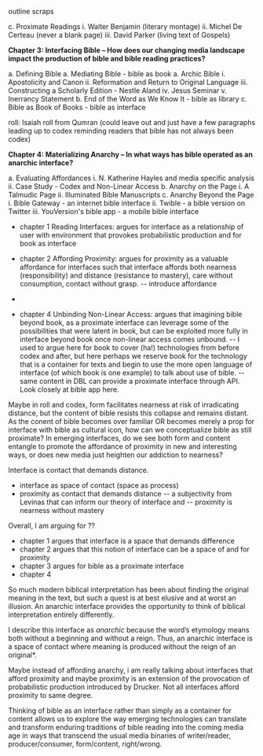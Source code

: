 outline scraps

c. Proximate Readings
    i. Walter Benjamin (literary montage)
    ii. Michel De Certeau (never a blank page)
    iii. David Parker (living text of Gospels)

**Chapter 3: Interfacing Bible – How does our changing media landscape impact the production of bible and bible reading practices?**

a. Defining Bible
a. Mediating Bible - bible as book
a. Archic Bible
    i. Apostolicity and Canon
    ii. Reformation and Return to Original Language
    iii. Constructing a Scholarly Edition - Nestle Aland
    iv. Jesus Seminar
    v. Inerrancy Statement
b. End of the Word as We Know It - bible as library
c. Bible as Book of Books - bible as interface

roll: Isaiah roll from Qumran (could leave out and just have a few paragraphs leading up to codex reminding readers that bible has not always been codex)

**Chapter 4: Materializing Anarchy – In what ways has bible operated as an anarchic interface?**

a. Evaluating Affordances
    i. N. Katherine Hayles and media specific analysis
    ii. Case Study - Codex and Non-Linear Access
b. Anarchy on the Page
    i. A Talmudic Page
    ii. Illuminated Bible Manuscripts
c. Anarchy Beyond the Page
    i. Bible Gateway - an internet bible interface
    ii. Twible - a bible version on Twitter
    iii. YouVersion's bible app - a mobile bible interface

- chapter 1 Reading Interfaces: argues for interface as a relationship of user with environment that provokes probabilistic production and for book as interface 
- chapter 2 Affording Proximity: argues for proximity as a valuable affordance for interfaces such that interface affords both nearness (responsibility) and distance (resistance to mastery), care without consumption, contact without grasp. 
-- introduce affordance

- 
- chapter 4 Unbinding Non-Linear Access: argues that imagining bible beyond book, as a proximate interface can leverage some of the possibilities that were latent in book, but can be exploited more fully in interface beyond book once non-linear access comes unbound.
-- I used to argue here for book to cover (ha!) technologies from before codex and after, but here perhaps we reserve book for the technology that is a container for texts and begin to use the more open language of interface (of which book is one example) to talk about use of bible. 
-- same content in DBL can provide a proximate interface through API. Look closely at bible app here.

Maybe in roll and codex, form facilitates nearness at risk of irradicating distance, but the content of bible resists this collapse and remains distant. As the conent of bible becomes over familiar OR becomes merely a prop for interface with bible as cultural icon, how can we conceptualize bible as still proximate? In emerging interfaces, do we see both form and content entangle to promote the affordance of proximity in new and interesting ways, or does new media just heighten our addiction to nearness? 

Interface is contact that demands distance. 
- interface as space of contact (space as process)
- proximity as contact that demands distance
-- a subjectivity from Levinas that can inform our theory of interface and 
-- proximity is nearness without mastery

Overall, I am arguing for ??
- chapter 1 argues that interface is a space that demands difference 
- chapter 2 argues that this notion of interface can be a space of and for proximity
- chapter 3 argues for bible as a proximate interface 
- chapter 4

So much modern biblical interpretation has been about finding the original meaning in the text, but such a quest is at best elusive and at worst an illusion. An anarchic interface provides the opportunity to think of biblical interpretation entirely differently. 

I describe this interface as *anarchic* because the word’s etymology means both without a beginning and without a reign. Thus, an anarchic interface is a space of contact where meaning is produced without the reign of an original*. 

Maybe instead of affording anarchy, i am really talking about interfaces that afford proximity and maybe proximity is an extension of the provocation of probabilistic production introduced by Drucker.  Not all interfaces afford proximity to same degree. 

Thinking of bible as an interface rather than simply as a container for content allows us to explore the way emerging technologies can translate and transform enduring traditions of bible reading into the coming media age in ways that transcend the usual media binaries of writer/reader, producer/consumer, form/content, right/wrong.